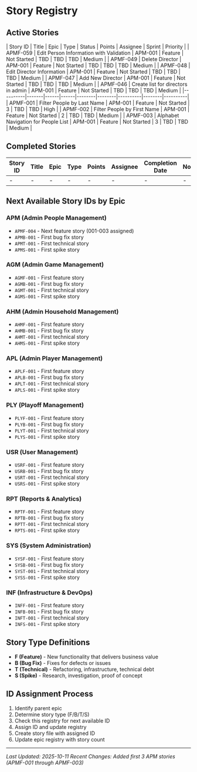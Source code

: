 # Story Registry

## Active Stories

| Story ID | Title | Epic | Type | Status | Points | Assignee | Sprint | Priority |
| APMF-059 | Edit Person Information with Validation | APM-001 | Feature | Not Started | TBD | TBD | TBD | Medium |
| APMF-049 | Delete Director | APM-001 | Feature | Not Started | TBD | TBD | TBD | Medium |
| APMF-048 | Edit Director Information | APM-001 | Feature | Not Started | TBD | TBD | TBD | Medium |
| APMF-047 | Add New Director | APM-001 | Feature | Not Started | TBD | TBD | TBD | Medium |
| APMF-046 | Create list for directors in admin | APM-001 | Feature | Not Started | TBD | TBD | TBD | Medium |
|----------|-------|------|------|--------|--------|----------|--------|----------|
| APMF-001 | Filter People by Last Name | APM-001 | Feature | Not Started | 3 | TBD | TBD | High |
| APMF-002 | Filter People by First Name | APM-001 | Feature | Not Started | 2 | TBD | TBD | Medium |
| APMF-003 | Alphabet Navigation for People List | APM-001 | Feature | Not Started | 3 | TBD | TBD | Medium |

## Completed Stories

| Story ID | Title | Epic | Type | Points | Assignee | Completion Date | Notes |
|----------|-------|------|------|--------|----------|-----------------|-------|
| - | - | - | - | - | - | - | - |

## Next Available Story IDs by Epic

### APM (Admin People Management)
- `APMF-004` - Next feature story (001-003 assigned)
- `APMB-001` - First bug fix story  
- `APMT-001` - First technical story
- `APMS-001` - First spike story

### AGM (Admin Game Management)  
- `AGMF-001` - First feature story
- `AGMB-001` - First bug fix story
- `AGMT-001` - First technical story
- `AGMS-001` - First spike story

### AHM (Admin Household Management)
- `AHMF-001` - First feature story
- `AHMB-001` - First bug fix story
- `AHMT-001` - First technical story  
- `AHMS-001` - First spike story

### APL (Admin Player Management)
- `APLF-001` - First feature story
- `APLB-001` - First bug fix story
- `APLT-001` - First technical story
- `APLS-001` - First spike story

### PLY (Playoff Management)
- `PLYF-001` - First feature story
- `PLYB-001` - First bug fix story
- `PLYT-001` - First technical story
- `PLYS-001` - First spike story

### USR (User Management)
- `USRF-001` - First feature story
- `USRB-001` - First bug fix story
- `USRT-001` - First technical story
- `USRS-001` - First spike story

### RPT (Reports & Analytics)
- `RPTF-001` - First feature story
- `RPTB-001` - First bug fix story
- `RPTT-001` - First technical story
- `RPTS-001` - First spike story

### SYS (System Administration)
- `SYSF-001` - First feature story
- `SYSB-001` - First bug fix story
- `SYST-001` - First technical story
- `SYSS-001` - First spike story

### INF (Infrastructure & DevOps)
- `INFF-001` - First feature story
- `INFB-001` - First bug fix story
- `INFT-001` - First technical story
- `INFS-001` - First spike story

## Story Type Definitions

- **F (Feature)** - New functionality that delivers business value
- **B (Bug Fix)** - Fixes for defects or issues  
- **T (Technical)** - Refactoring, infrastructure, technical debt
- **S (Spike)** - Research, investigation, proof of concept

## ID Assignment Process

1. Identify parent epic
2. Determine story type (F/B/T/S)  
3. Check this registry for next available ID
4. Assign ID and update registry
5. Create story file with assigned ID
6. Update epic registry with story count

---
*Last Updated: 2025-10-11*
*Recent Changes: Added first 3 APM stories (APMF-001 through APMF-003)*
